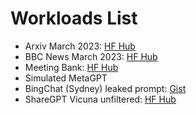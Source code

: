 # Workloads List

- Arxiv March 2023: [HF Hub](https://huggingface.co/datasets/liyucheng/arxiv-march-2023)
- BBC News March 2023: [HF Hub](https://huggingface.co/datasets/RealTimeData/bbc_news_march_2023)
- Meeting Bank: [HF Hub](https://huggingface.co/datasets/lytang/MeetingBank-transcript)
- Simulated MetaGPT
- BingChat (Sydney) leaked prompt: [Gist](https://gist.github.com/martinbowling/b8f5d7b1fa0705de66e932230e783d24)
- ShareGPT Vicuna unfiltered: [HF Hub](https://huggingface.co/datasets/anon8231489123/ShareGPT_Vicuna_unfiltered)
 